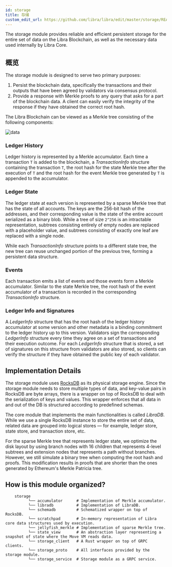 ```yaml
---
id: storage
title: 存储
custom_edit_url: https://github.com/libra/libra/edit/master/storage/README.md
---
```



The storage module provides reliable and efficient persistent storage for the
entire set of data on the Libra Blockchain, as well as the necessary data used
internally by Libra Core.

## 概览

The storage module is designed to serve two primary purposes:

1. Persist the blockchain data, specifically the transactions and their outputs
   that have been agreed by validators via consensus protocol.
2. Provide a response with Merkle proofs to any query that asks for a part of the
   blockchain data. A client can easily verify the integrity of the response if
   they have obtained the correct root hash.

The Libra Blockchain can be viewed as a Merkle tree consisting of the following
components:

![data](https://developers.libra.org/docs/assets/data.png)

### Ledger History

Ledger history is represented by a Merkle accumulator. Each time a transaction
`T` is added to the blockchain, a *TransactionInfo* structure containing the
transaction `T`, the root hash for the state Merkle tree after the execution of
`T` and the root hash for the event Merkle tree generated by `T` is appended to
the accumulator.

### Ledger State

The ledger state at each version is represented by a sparse Merkle tree that has the
state of all accounts. The keys are the 256-bit hash of the addresses, and their
corresponding value is the state of the entire account serialized as a binary
blob. While a tree of size `2^256` is an intractable representation, subtrees
consisting entirely of empty nodes are replaced with a placeholder value, and
subtrees consisting of exactly one leaf are replaced with a single node.

While each *TransactionInfo* structure points to a different state tree, the new
tree can reuse unchanged portion of the previous tree, forming a persistent data
structure.

### Events

Each transaction emits a list of events and those events form a Merkle accumulator.
Similar to the state Merkle tree, the root hash of the event accumulator of a
transaction is recorded in the corresponding *TransactionInfo* structure.

### Ledger Info and Signatures

A *LedgerInfo* structure that has the root hash of the ledger history
accumulator at some version and other metadata is a binding commitment to
the ledger history up to this version. Validators sign the corresponding
*LedgerInfo* structure every time they agree on a set of transactions and their
execution outcome. For each *LedgerInfo* structure that is stored, a set of
signatures on this structure from validators are also stored, so
clients can verify the structure if they have obtained the public key of each
validator.

## Implementation Details

The storage module uses [RocksDB](https://rocksdb.org/) as its physical storage
engine. Since the storage module needs to store multiple types of data, and
key-value pairs in RocksDB are byte arrays, there is a wrapper on top of RocksDB
to deal with the serialization of keys and values. This wrapper enforces that all data in and
out of the DB is structured according to predefined schemas.

The core module that implements the main functionalities is called *LibraDB*.
While we use a single RocksDB instance to store the entire set of data, related
data are grouped into logical stores &mdash; for example, ledger store, state store,
and transaction store, etc.

For the sparse Merkle tree that represents ledger state, we optimize the disk
layout by using branch nodes with 16 children that represents 4-level subtrees
and extension nodes that represents a path without branches. However, we still
simulate a binary tree when computing the root hash and proofs. This modification
results in proofs that are shorter than the ones generated by Ethereum's Merkle
Patricia tree.

## How is this module organized?
```
    storage
          └── accumulator      # Implementation of Merkle accumulator.
          └── libradb          # Implementation of LibraDB.
          └── schemadb         # Schematized wrapper on top of RocksDB.
          └── scratchpad       # In-memory representation of Libra core data structures used by execution.
          └── jellyfish_merkle # Implementation of sparse Merkle tree.
          └── state_view       # An abstraction layer representing a snapshot of state where the Move VM reads data.
          └── storage_client   # A Rust wrapper on top of GRPC clients.
          └── storage_proto    # All interfaces provided by the storage module.
          └── storage_service  # Storage module as a GRPC service.
```

